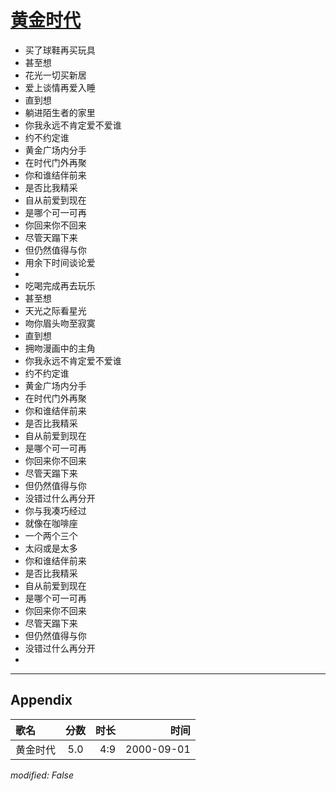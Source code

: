 # [黄金时代](https://music.163.com/song?id=25870073)

* 买了球鞋再买玩具
* 甚至想
* 花光一切买新居
* 爱上谈情再爱入睡
* 直到想
* 躺进陌生者的家里
* 你我永远不肯定爱不爱谁
* 约不约定谁
* 黄金广场内分手
* 在时代门外再聚
* 你和谁结伴前来
* 是否比我精采
* 自从前爱到现在
* 是哪个可一可再
* 你回来你不回来
* 尽管天蹋下来
* 但仍然值得与你
* 用余下时间谈论爱
* 
* 吃喝完成再去玩乐
* 甚至想
* 天光之际看星光
* 吻你眉头吻至寂寞
* 直到想
* 拥吻漫画中的主角
* 你我永远不肯定爱不爱谁
* 约不约定谁
* 黄金广场内分手
* 在时代门外再聚
* 你和谁结伴前来
* 是否比我精采
* 自从前爱到现在
* 是哪个可一可再
* 你回来你不回来
* 尽管天蹋下来
* 但仍然值得与你
* 没错过什么再分开
* 你与我凑巧经过
* 就像在咖啡座
* 一个两个三个
* 太闷或是太多
* 你和谁结伴前来
* 是否比我精采
* 自从前爱到现在
* 是哪个可一可再
* 你回来你不回来
* 尽管天蹋下来
* 但仍然值得与你
* 没错过什么再分开
* 


---

## Appendix

|歌名|分数|时长|时间|
|:---|:---:|---:|---:|
|黄金时代|5.0|4:9|2000-09-01

*modified: False*